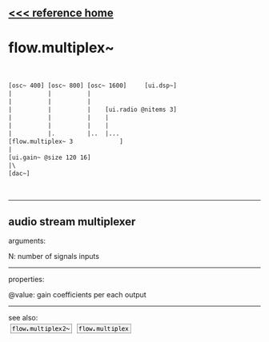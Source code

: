 [<<< reference home](ceammc_lib.md)
---

# flow.multiplex~

```


[osc~ 400] [osc~ 800] [osc~ 1600]     [ui.dsp~]
|          |          |
|          |          |
|          |          |    [ui.radio @nitems 3]
|          |          |    |
|          |          |    |
|          |.         |..  |...
[flow.multiplex~ 3             ]
|
[ui.gain~ @size 120 16]
|\
[dac~]

            
```
---
audio stream multiplexer
---
arguments:

N: number of signals
            inputs<br>

---
properties:

@value: gain coefficients per each
            output<br>

---
see also:<br>
[![flow.multiplex2~](img/object_flow.multiplex2~.png)](flow.multiplex2~.md)
[![flow.multiplex](img/object_flow.multiplex.png)](flow.multiplex.md)
